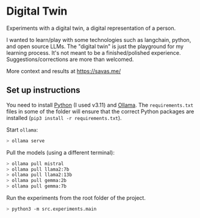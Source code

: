 # Digital Twin

Experiments with a digital twin, a digital representation of a person.

I wanted to learn/play with some technologies such as langchain, python, and open source LLMs. The "digital twin" is just the playground for my learning process. It's not meant to be a finished/polished experience. Suggestions/corrections are more than welcomed.

More context and results at https://savas.me/

## Set up instructions

You need to install [Python](https://www.python.org/) (I used v3.11) and [Ollama](https://ollama.com/). The `requirements.txt` files in some of the folder will ensure that the correct Python packages are installed (`pip3 install -r requirements.txt`).

Start `ollama`:

```bash
> ollama serve
```

Pull the models (using a different terminal):

```bash
> ollama pull mistral
> ollama pull llama2:7b
> ollama pull llama2:13b
> ollama pull gemma:2b
> ollama pull gemma:7b
```

Run the experiments from the root folder of the project.

```bash
> python3 -m src.experiments.main
```
